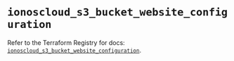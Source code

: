# `ionoscloud_s3_bucket_website_configuration`

Refer to the Terraform Registry for docs: [`ionoscloud_s3_bucket_website_configuration`](https://registry.terraform.io/providers/ionos-cloud/ionoscloud/6.7.9/docs/resources/s3_bucket_website_configuration).
